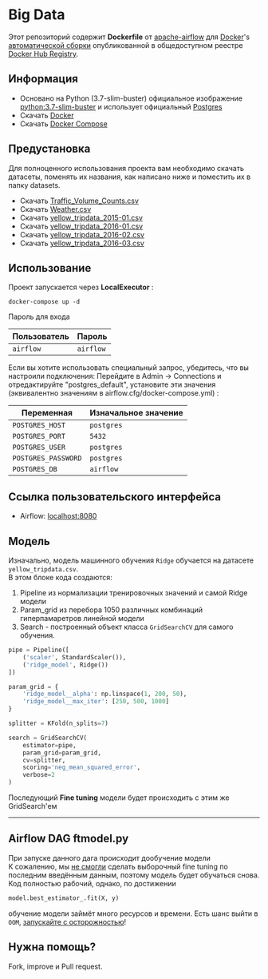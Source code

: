 # Big Data 

Этот репозиторий содержит **Dockerfile** от [apache-airflow](https://github.com/apache/incubator-airflow) для [Docker](https://www.docker.com/)'s [автоматической сборки](https://registry.hub.docker.com/u/puckel/docker-airflow/) опубликованной в общедоступном реестре [Docker Hub Registry](https://registry.hub.docker.com/).

## Информация

* Основано на Python (3.7-slim-buster) официальное изображение [python:3.7-slim-buster](https://hub.docker.com/_/python/) и использует официальный [Postgres](https://hub.docker.com/_/postgres/)
* Скачать [Docker](https://www.docker.com/)
* Скачать [Docker Compose](https://docs.docker.com/compose/install/)

## Предустановка

Для полноценного использования проекта вам необходимо скачать датасеты, поменять их названия, как написано ниже и поместить их в папку datasets.
* Скачать [Traffic_Volume_Counts.csv](https://data.cityofnewyork.us/Transportation/Traffic-Volume-Counts/btm5-ppia)
* Скачать [Weather.csv](https://www.kaggle.com/datasets/meinertsen/new-york-city-taxi-trip-hourly-weather-data?select=Weather.csv)
* Скачать [yellow_tripdata_2015-01.csv](https://www.kaggle.com/datasets/elemento/nyc-yellow-taxi-trip-data?select=yellow_tripdata_2015-01.csv)
* Скачать [yellow_tripdata_2016-01.csv](https://www.kaggle.com/datasets/elemento/nyc-yellow-taxi-trip-data?select=yellow_tripdata_2016-01.csv)
* Скачать [yellow_tripdata_2016-02.csv](https://www.kaggle.com/datasets/elemento/nyc-yellow-taxi-trip-data?select=yellow_tripdata_2016-02.csv)
* Скачать [yellow_tripdata_2016-03.csv](https://www.kaggle.com/datasets/elemento/nyc-yellow-taxi-trip-data?select=yellow_tripdata_2016-03.csv)

## Использование

Проект запускается через **LocalExecutor** :

    docker-compose up -d

Пароль для входа

| Пользователь        | Пароль    |
|---------------------|-----------|
| `airflow`           | `airflow` |

Если вы хотите использовать специальный запрос, убедитесь, что вы настроили подключения:
Перейдите в Admin -> Connections и отредактируйте "postgres_default", установите эти значения (эквивалентно значениям в airflow.cfg/docker-compose.yml) :

| Переменная          | Изначальное значение |
|---------------------|----------------------|
| `POSTGRES_HOST`     | `postgres`           | 
| `POSTGRES_PORT`     | `5432`               | 
| `POSTGRES_USER`     | `postgres`           |
| `POSTGRES_PASSWORD` | `postgres`           |
| `POSTGRES_DB`       | `airflow`            |

## Ссылка пользовательского интерфейса

- Airflow: [localhost:8080](http://localhost:8080/)

## Модель

Изначально, модель машинного обучения `Ridge` обучается на датасете `yellow_tripdata.csv`.\
В этом блоке кода создаются:
1. Pipeline из нормализации тренировочных значений и самой Ridge модели
2. Param_grid из перебора 1050 различных комбинаций гиперпамаретров линейной модели
3. Search - построенный объект класса `GridSearchCV` для самого обучения.
```python
pipe = Pipeline([
    ('scaler', StandardScaler()),
    ('ridge_model', Ridge())
])

param_grid = {
    'ridge_model__alpha': np.linspace(1, 200, 50),
    'ridge_model__max_iter': [250, 500, 1000]
}

splitter = KFold(n_splits=7)

search = GridSearchCV(
    estimator=pipe,
    param_grid=param_grid,
    cv=splitter,
    scoring='neg_mean_squared_error',
    verbose=2
)
```
Последующий **Fine tuning** модели будет происходить с этим же GridSearch'ем

---

## Airflow DAG ftmodel.py

При запуске данного дага происходит дообучение модели\
К сожалению, мы <ins>не смогли</ins> сделать выборочный fine tuning по последним введённым данным, поэтому модель будет обучаться снова. Код полностью рабочий, однако, по достижении
```python
model.best_estimator_.fit(X, y)
```
обучение модели займёт много ресурсов и времени. Есть шанс выйти в `ООМ`, <ins>запускайте с осторожностью</ins>!


## Нужна помощь?

Fork, improve и Pull request.
